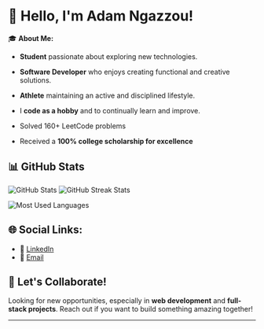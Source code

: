 # 👋 Hello, I'm Adam Ngazzou!

🎓 **About Me:**
- **Student** passionate about exploring new technologies.
- **Software Developer** who enjoys creating functional and creative solutions.
- **Athlete** maintaining an active and disciplined lifestyle.
- I **code as a hobby** and to continually learn and improve.

- Solved 160+ LeetCode problems
- Received a **100% college scholarship for excellence**

## 📊 GitHub Stats

![GitHub Stats](https://github-readme-stats.vercel.app/api?username=AdamNgazzou&show_icons=true&theme=radical)   ![GitHub Streak Stats](https://github-readme-streak-stats.herokuapp.com/?user=AdamNgazzou&theme=radical)  

![Most Used Languages](https://github-readme-stats.vercel.app/api/top-langs?username=AdamNgazzou&show_icons=true&locale=en&layout=compact&theme=radical)

## 🌐 Social Links:
- 🌟 [LinkedIn](https://www.linkedin.com/in/adam-ngazzou/)
- 🐙 [Email](adem.ngazzou@horizon-university.tn)

## 📢 Let's Collaborate!
Looking for new opportunities, especially in **web development** and **full-stack projects**. Reach out if you want to build something amazing together!

---
